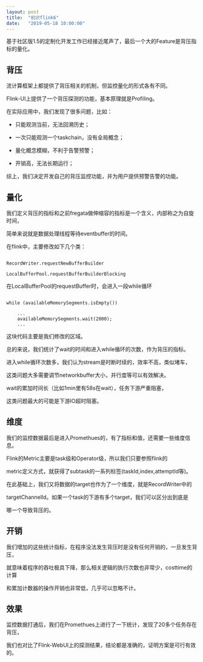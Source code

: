```yaml
---
layout: post
title:  "初识flink6"
date:   "2019-05-18 10:00:00"
---
```


基于社区版1.5的定制化开发工作已经接近尾声了，最后一个大的Feature是背压指标的量化。


## 背压

流计算框架上都提供了背压相关的机制，但监控量化的形式各有不同。

Flink-UI上提供了一个背压探测的功能，基本原理就是Profiling。

在实际应用中，我们发现了很多问题，比如：

+ 只能观测当前，无法回溯历史；

+ 一次只能观测一个taskchain，没有全局概念；

+ 量化概念模糊，不利于告警预警；

+ 开销高，无法长期运行；

综上，我们决定开发自己的背压监控功能，并为用户提供预警告警的功能。

## 量化

我们定义背压的指标和之前fregata做伸缩容的指标是一个含义，内部称之为自旋时间，

简单来说就是数据处理线程等待eventbuffer的时间。

在flink中，主要修改如下几个类：


```

RecordWriter.requestNewBufferBuilder

LocalBufferPool.requestBufferBuilderBlocking

```

在LocalBufferPool的requestBuffer时，会进入一段while循环

```

while (availableMemorySegments.isEmpty()) 

    ...
    availableMemorySegments.wait(2000);
    ...

```

这块代码主要是我们修改的区域。

总的来说，我们统计了wait的时间和进入while循环的次数，作为背压的指标。

进入while循环次数多，我们认为stream是时断时续的，效率不高，类似堵车，

这类问题大多需要调节networkbuffer大小，并行度等可以有效解决。

wait的累加时间长（比如1min里有58s在wait），任务下游严重阻塞，

这类问题最大的可能是下游IO超时阻塞。


## 维度

我们的监控数据最后是进入Promethues的，有了指标和值，还需要一些维度信息。

Flink的Metric主要是task级和Operator级，所以我们只要参照flink的

metric定义方式，就获得了subtask的一系列标签(taskId,index,attemptId等)。

在此基础上，我们又将数据的target也作为了一个维度，就是RecordWriter中的

targetChannelId。如果一个task的下游有多个target，我们可以区分出到底是

哪一个导致背压的。


## 开销

我们增加的这些统计指标，在程序没法发生背压时是没有任何开销的，一旦发生背压，

就意味着程序的吞吐极具下降，那么相关逻辑的执行次数也非常少，costtime的计算

和累加计数器的操作开销也非常低，几乎可以忽略不计。


## 效果

监控数据打通后，我们在Promethues上进行了一下统计，发现了20多个任务存在背压，

我们也对比了Flink-WebUI上的探测结果，结论都是准确的，证明方案是可行有效的。